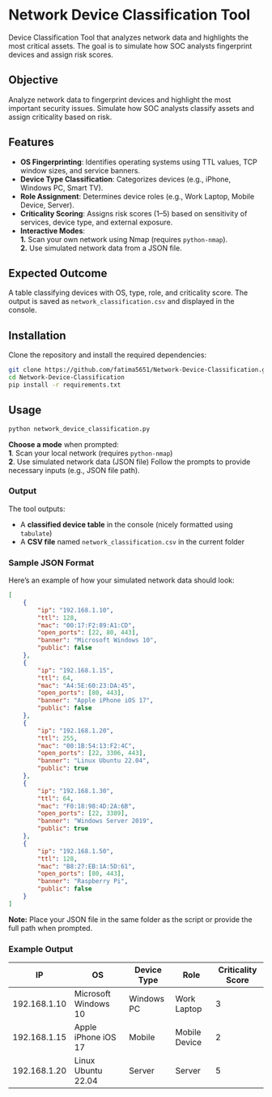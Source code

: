 # Network Device Classification Tool

Device Classification Tool that analyzes network data and highlights the most critical assets. The goal is to simulate how SOC analysts fingerprint devices and assign risk scores.

## Objective
Analyze network data to fingerprint devices and highlight the most important security issues. Simulate how SOC analysts classify assets and assign criticality based on risk.

## Features

- **OS Fingerprinting**: Identifies operating systems using TTL values, TCP window sizes, and service banners.  
- **Device Type Classification**: Categorizes devices (e.g., iPhone, Windows PC, Smart TV).  
- **Role Assignment**: Determines device roles (e.g., Work Laptop, Mobile Device, Server).  
- **Criticality Scoring**: Assigns risk scores (1–5) based on sensitivity of services, device type, and external exposure.  
- **Interactive Modes**:  
    **1.** Scan your own network using Nmap (requires `python-nmap`).  
    **2.** Use simulated network data from a JSON file.

## Expected Outcome
A table classifying devices with OS, type, role, and criticality score. The output is saved as `network_classification.csv` and displayed in the console.

## Installation
Clone the repository and install the required dependencies:
```bash
git clone https://github.com/fatima5651/Network-Device-Classification.git
cd Network-Device-Classification
pip install -r requirements.txt
```
## Usage
```bash
python network_device_classification.py
```

**Choose a mode** when prompted:  
    **1**. Scan your local network (requires `python-nmap`)  
    **2**. Use simulated network data (JSON file)
Follow the prompts to provide necessary inputs (e.g., JSON file path).

### Output
The tool outputs:
- A **classified device table** in the console (nicely formatted using `tabulate`)  
- A **CSV file** named `network_classification.csv` in the current folder

### Sample JSON Format
Here’s an example of how your simulated network data should look:

```json
[
    {
        "ip": "192.168.1.10",
        "ttl": 128,
        "mac": "00:17:F2:89:A1:CD",
        "open_ports": [22, 80, 443],
        "banner": "Microsoft Windows 10",
        "public": false
    },
    {
        "ip": "192.168.1.15",
        "ttl": 64,
        "mac": "A4:5E:60:23:DA:45",
        "open_ports": [80, 443],
        "banner": "Apple iPhone iOS 17",
        "public": false
    },
    {
        "ip": "192.168.1.20",
        "ttl": 255,
        "mac": "00:1B:54:13:F2:4C",
        "open_ports": [22, 3306, 443],
        "banner": "Linux Ubuntu 22.04",
        "public": true
    },
    {
        "ip": "192.168.1.30",
        "ttl": 64,
        "mac": "F0:18:98:4D:2A:6B",
        "open_ports": [22, 3389],
        "banner": "Windows Server 2019",
        "public": true
    },
    {
        "ip": "192.168.1.50",
        "ttl": 128,
        "mac": "B8:27:EB:1A:5D:61",
        "open_ports": [80, 443],
        "banner": "Raspberry Pi",
        "public": false
    }
]

```
**Note:** Place your JSON file in the same folder as the script or provide the full path when prompted.
### Example Output
| IP           | OS                   | Device Type | Role          | Criticality Score |
|--------------|----------------------|-------------|---------------|-------------------|
| 192.168.1.10 | Microsoft Windows 10 | Windows PC  | Work Laptop   | 3                 |
| 192.168.1.15 | Apple iPhone iOS 17  | Mobile      | Mobile Device | 2                 |
| 192.168.1.20 | Linux Ubuntu 22.04   | Server      | Server        | 5                 |

